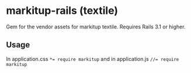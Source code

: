 markitup-rails (textile)
========================

Gem for the vendor assets for markitup textile. Requires Rails 3.1 or higher.

## Usage

In application.css `*= require markitup` and in application.js `//= require markitup`

